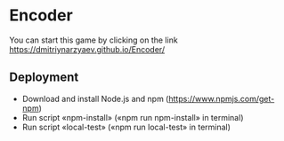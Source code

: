 # Encoder

You can start this game by clicking on the link
https://dmitriynarzyaev.github.io/Encoder/

## Deployment
* Download and install Node.js and npm (https://www.npmjs.com/get-npm)
* Run script «npm-install» («npm run npm-install» in terminal)
* Run script «local-test» («npm run local-test» in terminal)